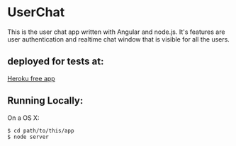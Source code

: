 # UserChat

This is the user chat app written with Angular and node.js. It's features are user authentication and realtime chat window that is visible for all the users.

## deployed for tests at:

[Heroku free app](https://stark-springs-6537.herokuapp.com/)

## Running Locally:

On a OS X:

```sh
$ cd path/to/this/app
$ node server

```